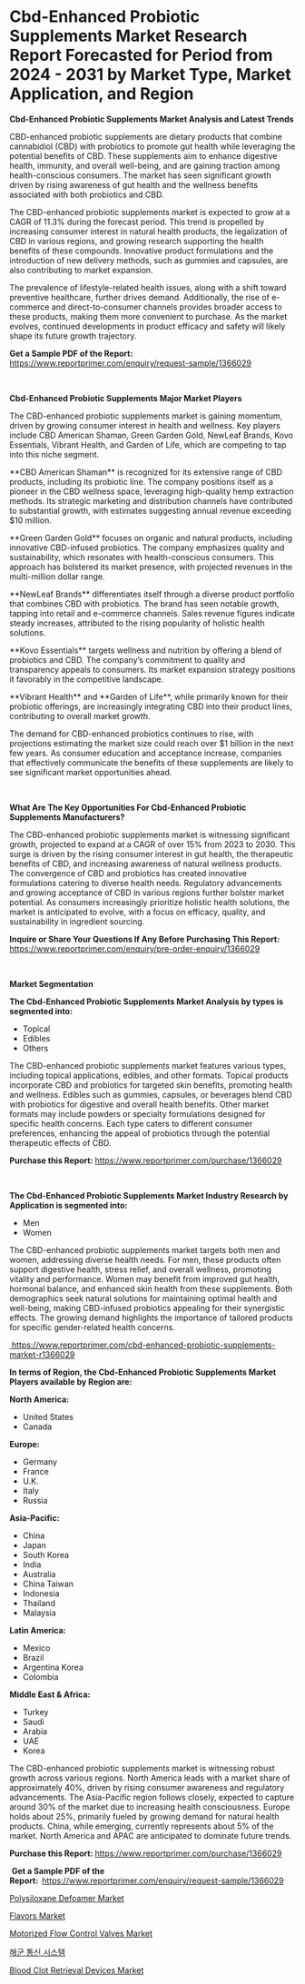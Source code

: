 <p><h1>Cbd-Enhanced Probiotic Supplements Market Research Report Forecasted for Period from 2024 -  2031 by Market Type, Market Application, and Region</h1></p><p><strong>Cbd-Enhanced Probiotic Supplements Market Analysis and Latest Trends</strong></p>
<p><p>CBD-enhanced probiotic supplements are dietary products that combine cannabidiol (CBD) with probiotics to promote gut health while leveraging the potential benefits of CBD. These supplements aim to enhance digestive health, immunity, and overall well-being, and are gaining traction among health-conscious consumers. The market has seen significant growth driven by rising awareness of gut health and the wellness benefits associated with both probiotics and CBD.</p><p>The CBD-enhanced probiotic supplements market is expected to grow at a CAGR of 11.3% during the forecast period. This trend is propelled by increasing consumer interest in natural health products, the legalization of CBD in various regions, and growing research supporting the health benefits of these compounds. Innovative product formulations and the introduction of new delivery methods, such as gummies and capsules, are also contributing to market expansion. </p><p>The prevalence of lifestyle-related health issues, along with a shift toward preventive healthcare, further drives demand. Additionally, the rise of e-commerce and direct-to-consumer channels provides broader access to these products, making them more convenient to purchase. As the market evolves, continued developments in product efficacy and safety will likely shape its future growth trajectory.</p></p>
<p><strong>Get a Sample PDF of the Report:&nbsp;</strong> <a href="https://www.reportprimer.com/enquiry/request-sample/1366029">https://www.reportprimer.com/enquiry/request-sample/1366029</a></p>
<p>&nbsp;</p>
<p><strong>Cbd-Enhanced Probiotic Supplements Major Market Players</strong></p>
<p><p>The CBD-enhanced probiotic supplements market is gaining momentum, driven by growing consumer interest in health and wellness. Key players include CBD American Shaman, Green Garden Gold, NewLeaf Brands, Kovo Essentials, Vibrant Health, and Garden of Life, which are competing to tap into this niche segment.</p><p>**CBD American Shaman** is recognized for its extensive range of CBD products, including its probiotic line. The company positions itself as a pioneer in the CBD wellness space, leveraging high-quality hemp extraction methods. Its strategic marketing and distribution channels have contributed to substantial growth, with estimates suggesting annual revenue exceeding $10 million.</p><p>**Green Garden Gold** focuses on organic and natural products, including innovative CBD-infused probiotics. The company emphasizes quality and sustainability, which resonates with health-conscious consumers. This approach has bolstered its market presence, with projected revenues in the multi-million dollar range.</p><p>**NewLeaf Brands** differentiates itself through a diverse product portfolio that combines CBD with probiotics. The brand has seen notable growth, tapping into retail and e-commerce channels. Sales revenue figures indicate steady increases, attributed to the rising popularity of holistic health solutions.</p><p>**Kovo Essentials** targets wellness and nutrition by offering a blend of probiotics and CBD. The company’s commitment to quality and transparency appeals to consumers. Its market expansion strategy positions it favorably in the competitive landscape.</p><p>**Vibrant Health** and **Garden of Life**, while primarily known for their probiotic offerings, are increasingly integrating CBD into their product lines, contributing to overall market growth.</p><p>The demand for CBD-enhanced probiotics continues to rise, with projections estimating the market size could reach over $1 billion in the next few years. As consumer education and acceptance increase, companies that effectively communicate the benefits of these supplements are likely to see significant market opportunities ahead.</p></p>
<p>&nbsp;</p>
<p><strong>What Are The Key Opportunities For Cbd-Enhanced Probiotic Supplements Manufacturers?</strong></p>
<p><p>The CBD-enhanced probiotic supplements market is witnessing significant growth, projected to expand at a CAGR of over 15% from 2023 to 2030. This surge is driven by the rising consumer interest in gut health, the therapeutic benefits of CBD, and increasing awareness of natural wellness products. The convergence of CBD and probiotics has created innovative formulations catering to diverse health needs. Regulatory advancements and growing acceptance of CBD in various regions further bolster market potential. As consumers increasingly prioritize holistic health solutions, the market is anticipated to evolve, with a focus on efficacy, quality, and sustainability in ingredient sourcing.</p></p>
<p><strong>Inquire or Share Your Questions If Any Before Purchasing This Report:</strong> <a href="https://www.reportprimer.com/enquiry/pre-order-enquiry/1366029">https://www.reportprimer.com/enquiry/pre-order-enquiry/1366029</a></p>
<p>&nbsp;</p>
<p><strong>Market Segmentation</strong></p>
<p><strong>The Cbd-Enhanced Probiotic Supplements Market Analysis by types is segmented into:</strong></p>
<p><ul><li>Topical</li><li>Edibles</li><li>Others</li></ul></p>
<p><p>The CBD-enhanced probiotic supplements market features various types, including topical applications, edibles, and other formats. Topical products incorporate CBD and probiotics for targeted skin benefits, promoting health and wellness. Edibles such as gummies, capsules, or beverages blend CBD with probiotics for digestive and overall health benefits. Other market formats may include powders or specialty formulations designed for specific health concerns. Each type caters to different consumer preferences, enhancing the appeal of probiotics through the potential therapeutic effects of CBD.</p></p>
<p><strong>Purchase this Report:&nbsp;</strong><a href="https://www.reportprimer.com/purchase/1366029">https://www.reportprimer.com/purchase/1366029</a></p>
<p>&nbsp;</p>
<p><strong>The Cbd-Enhanced Probiotic Supplements Market Industry Research by Application is segmented into:</strong></p>
<p><ul><li>Men</li><li>Women</li></ul></p>
<p><p>The CBD-enhanced probiotic supplements market targets both men and women, addressing diverse health needs. For men, these products often support digestive health, stress relief, and overall wellness, promoting vitality and performance. Women may benefit from improved gut health, hormonal balance, and enhanced skin health from these supplements. Both demographics seek natural solutions for maintaining optimal health and well-being, making CBD-infused probiotics appealing for their synergistic effects. The growing demand highlights the importance of tailored products for specific gender-related health concerns.</p></p>
<p><a href="https://www.reportprimer.com/cbd-enhanced-probiotic-supplements-market-r1366029">&nbsp;https://www.reportprimer.com/cbd-enhanced-probiotic-supplements-market-r1366029</a></p>
<p><strong>In terms of Region, the Cbd-Enhanced Probiotic Supplements Market Players available by Region are:</strong></p>
<p>
    <p> <strong> North America: </strong>
        <ul>
            <li>United States</li>
            <li>Canada</li>
        </ul>
        </p> 
    <p> <strong> Europe: </strong>
        <ul>
            <li>Germany</li>
            <li>France</li>
            <li>U.K.</li>
            <li>Italy</li>
            <li>Russia</li>
        </ul>
        </p> 
    <p> <strong> Asia-Pacific: </strong>
        <ul>
            <li>China</li>
            <li>Japan</li>
            <li>South Korea</li>
            <li>India</li>
            <li>Australia</li>
            <li>China Taiwan</li>
            <li>Indonesia</li>
            <li>Thailand</li>
            <li>Malaysia</li>
        </ul>
        </p> 
    <p> <strong> Latin America: </strong>
        <ul>
            <li>Mexico</li>
            <li>Brazil</li>
            <li>Argentina Korea</li>
            <li>Colombia</li>
        </ul>
        </p> 
    <p> <strong> Middle East & Africa: </strong>
        <ul>
            <li>Turkey</li>
            <li>Saudi</li>
            <li>Arabia</li>
            <li>UAE</li>
            <li>Korea</li>
        </ul>
    </p>
    </p>
<p><p>The CBD-enhanced probiotic supplements market is witnessing robust growth across various regions. North America leads with a market share of approximately 40%, driven by rising consumer awareness and regulatory advancements. The Asia-Pacific region follows closely, expected to capture around 30% of the market due to increasing health consciousness. Europe holds about 25%, primarily fueled by growing demand for natural health products. China, while emerging, currently represents about 5% of the market. North America and APAC are anticipated to dominate future trends.</p></p>
<p><strong>Purchase this Report: </strong><a href="https://www.reportprimer.com/purchase/1366029">https://www.reportprimer.com/purchase/1366029</a></p>
<p>&nbsp;<strong>Get a Sample PDF of the Report:&nbsp;&nbsp;</strong><a href="https://www.reportprimer.com/enquiry/request-sample/1366029">https://www.reportprimer.com/enquiry/request-sample/1366029</a></p>
<p><strong></strong></p>
<p><p><a href="https://issuu.com/reportprime-2/docs/polysiloxane-defoamer-market-size-2_4043a524807961">Polysiloxane Defoamer Market</a></p><p><a href="https://www.linkedin.com/pulse/flavors-market-size-type-natural-flavoring-substancesnature-identical-tsvcc">Flavors Market</a></p><p><a href="https://medium.com/@msujons1512_36606/what-is-driving-the-global-motorized-flow-control-valves-market-dd1dc5072c9f">Motorized Flow Control Valves Market</a></p><p><a href="https://medium.com/@theresawuckert/%ED%95%B4%EC%96%91-%ED%86%B5%EC%8B%A0-%EC%8B%9C%EC%8A%A4%ED%85%9C-%EC%8B%9C%EC%9E%A5-%EA%B7%9C%EB%AA%A8-%EC%8B%9C%EC%9E%A5-%EC%84%B8%EB%B6%84%ED%99%94-%EC%8B%9C%EC%9E%A5-%EB%8F%99%ED%96%A5-%EB%B0%8F-2031%EB%85%84%EA%B9%8C%EC%A7%80%EC%9D%98-%EC%84%B1%EC%9E%A5-%EB%B6%84%EC%84%9D-%EC%98%88%EC%B8%A1-d6bece6ef313?postPublishedType=repub">해군 통신 시스템</a></p><p><a href="https://www.linkedin.com/pulse/driving-market-forces-blood-clot-retrieval-devices-trends-future-6jnfc">Blood Clot Retrieval Devices Market</a></p></p>